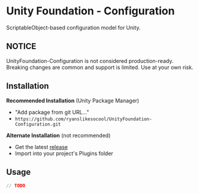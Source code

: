 # Unity Foundation - Configuration
ScriptableObject-based configuration model for Unity.

## NOTICE
UnityFoundation-Configuration is not considered production-ready.  Breaking changes are common and support is limited.  Use at your own risk.

## Installation
**Recommended Installation** (Unity Package Manager)
- "Add package from git URL..."
- `https://github.com/ryanslikesocool/UnityFoundation-Configuration.git`

**Alternate Installation** (not recommended)
- Get the latest [release](https://github.com/ryanslikesocool/UnityFoundation-Configuration/releases)
- Import into your project's Plugins folder

## Usage
```cs
// TODO
```